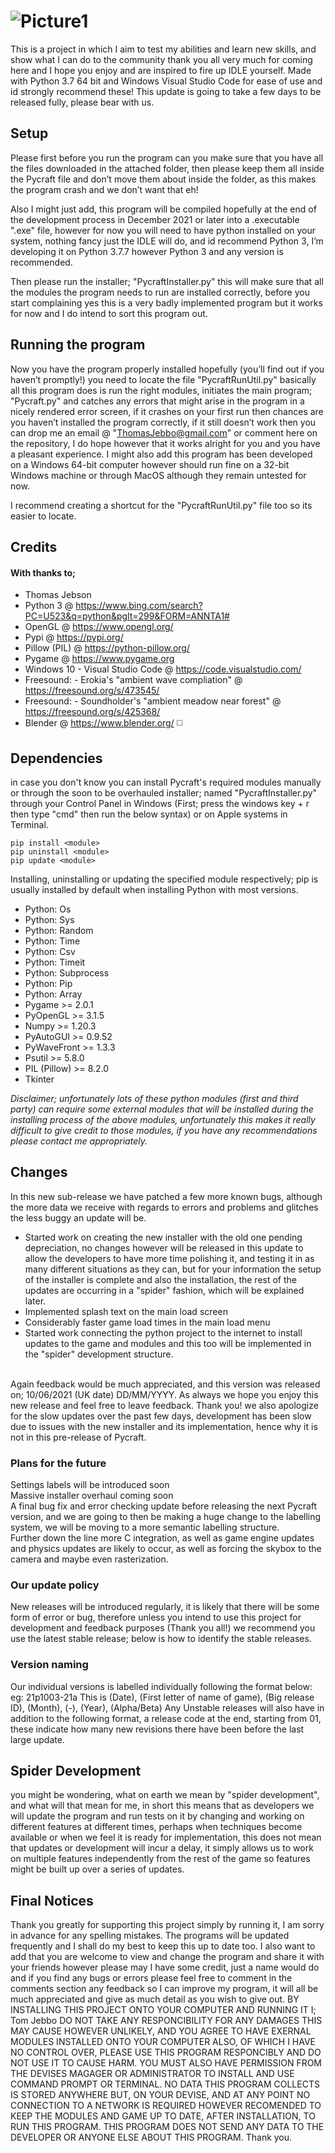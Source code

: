 # ![Picture1](https://user-images.githubusercontent.com/81379254/119387324-b157dc00-bcc0-11eb-99b2-7f7bf2886543.png)

This is a project in which I aim to test my abilities and learn new skills, and show what I can do to the community thank you all very much for coming here and I hope you enjoy and are inspired to fire up IDLE yourself. Made with Python 3.7 64 bit and Windows Visual Studio Code for ease of use and id strongly recommend these! This update is going to take a few days to be released fully, please bear with us.

## Setup

Please first before you run the program can you make sure that you have all the files downloaded in the attached folder, then please keep them all inside the Pycraft file and don’t move them about inside the folder, as this makes the program crash and we don’t want that eh!

Also I might just add, this program will be compiled hopefully at the end of the development process in December 2021 or later into a .executable ".exe" file, however for now you will need to have python installed on your system, nothing fancy just the IDLE will do, and id recommend Python 3, I’m developing it on Python 3.7.7 however Python 3 and any version is recommended.

Then please run the installer; "PycraftInstaller.py" this will make sure that all the modules the program needs to run are installed correctly, before you start complaining yes this is a very badly implemented program but it works for now and I do intend to sort this program out.

## Running the program

Now you have the program properly installed hopefully (you’ll find out if you haven’t promptly!) you need to locate the file "PycraftRunUtil.py" basically all this program does is run the right modules, initiates the main program; "Pycraft.py" and catches any errors that might arise in the program in a nicely rendered error screen, if it crashes on your first run then chances are you haven’t installed the program correctly, if it still doesn’t work then you can drop me an email @ "ThomasJebbo@gmail.com" or comment here on the repository, I do hope however that it works alright for you and you have a pleasant experience. I might also add this program has been developed on a Windows 64-bit computer however should run fine on a 32-bit Windows machine or through MacOS although they remain untested for now. 

I recommend creating a shortcut for the "PycraftRunUtil.py" file too so its easier to locate.

## Credits

#### With thanks to; <br />
- Thomas Jebson <br />
- Python 3 @ https://www.bing.com/search?PC=U523&q=python&pglt=299&FORM=ANNTA1# <br />
- OpenGL @ https://www.opengl.org/ <br />
- Pypi @ https://pypi.org/ <br />
- Pillow (PIL) @ https://python-pillow.org/ <br />
- Pygame @ https://www.pygame.org <br />
- Windows 10 - Visual Studio Code @ https://code.visualstudio.com/ <br />
- Freesound: - Erokia's "ambient wave compliation" @ https://freesound.org/s/473545/ <br />
- Freesound: - Soundholder's "ambient meadow near forest" @ https://freesound.org/s/425368/ <br />
- Blender @ https://www.blender.org/ :white_medium_square:

## Dependencies <br />

in case you don't know you can install Pycraft's required modules manually or through the soon to be overhauled installer; named "PycraftInstaller.py" through your Control Panel in Windows (First; press the windows key + r then type "cmd" then run the below syntax) or on Apple systems in Terminal.

```
pip install <module>
pip uninstall <module>
pip update <module>
```
Installing, uninstalling or updating the specified module respectively; pip is usually installed by default when installing Python with most versions.

- Python: Os <br />
- Python: Sys <br />
- Python: Random <br />
- Python: Time <br />
- Python: Csv <br />
- Python: Timeit <br />
- Python: Subprocess <br />
- Python: Pip <br />
- Python: Array <br />
- Pygame >= 2.0.1 <br />
- PyOpenGL >= 3.1.5 <br />
- Numpy >= 1.20.3 <br />
- PyAutoGUI >= 0.9.52 <br />
- PyWaveFront >= 1.3.3 <br />
- Psutil >= 5.8.0 <br />
- PIL (Pillow) >= 8.2.0 <br />
- Tkinter <br />

_Disclaimer; unfortunately lots of these python modules (first and third party) can require some external modules that will be installed during the installing process of the above modules, unfortunately this makes it really difficult to give credit to those modules, if you have any recommendations please contact me appropriately._

## Changes

In this new sub-release we have patched a few more known bugs, although the more data we receive with regards to errors and problems and glitches the less buggy an update will be. <br /> 
- Started work on creating the new installer with the old one pending depreciation, no changes however will be released in this update to allow the developers to have more time polishing it, and testing it in as many different situations as they can, but for your information the setup of the installer is complete and also the installation, the rest of the updates are occurring in a "spider" fashion, which will be explained later. <br /> 
- Implemented splash text on the main load screen <br /> 
- Considerably faster game load times in the main load menu <br /> 
- Started work connecting the python project to the internet to install updates to the game and modules and this too will be implemented in the "spider" development structure. <br /> 
<br /> 
Again feedback would be much appreciated, and this version was released on; 10/06/2021 (UK date) DD/MM/YYYY. As always we hope you enjoy this new release and feel free to leave feedback. Thank you! we also apologize for the slow updates over the past few days, development has been slow due to issues with the new installer and its implementation, hence why it is not in this pre-release of Pycraft.

### Plans for the future

Settings labels will be introduced soon <br />
Massive installer overhaul coming soon <br />
A final bug fix and error checking update before releasing the next Pycraft version, and we are going to then be making a huge change to the labelling system, we will be moving to a more semantic labelling structure. <br />
Further down the line more C integration, as well as game engine updates and physics updates are likely to occur, as well as forcing the skybox to the camera and maybe even rasterization.

### Our update policy
New releases will be introduced regularly, it is likely that there will be some form of error or bug, therefore unless you intend to use this project for development and feedback purposes (Thank you all!) we recommend you use the latest stable release; below is how to identify the stable releases.

### Version naming
Our individual versions is labelled individually following the format below: eg: 21p1003-21a This is (Date), (First letter of name of game), (Big release ID), (Month), (-), (Year), (Alpha/Beta) Any Unstable releases will also have in addition to the following format, a release code at the end, starting from 01, these indicate how many new revisions there have been before the last large update.

## Spider Development

you might be wondering, what on earth we mean by "spider development", and what will that mean for me, in short this means that as developers we will update the program and run tests on it by changing and working on different features at different times, perhaps when techniques become available or when we feel it is ready for implementation, this does not mean that updates or development will incur a delay, it simply allows us to work on multiple features independently from the rest of the game so features might be built up over a series of updates.

## Final Notices

Thank you greatly for supporting this project simply by running it, I am sorry in advance for any spelling mistakes. The programs will be updated frequently and I shall do my best to keep this up to date too. I also want to add that you are welcome to view and change the program and share it with your friends however please may I have some credit, just a name would do and if you find any bugs or errors please feel free to comment in the comments section any feedback so I can improve my program, it will all be much appreciated and give as much detail as you wish to give out. BY INSTALLING THIS PROJECT ONTO YOUR COMPUTER AND RUNNING IT I; Tom Jebbo DO NOT TAKE ANY RESPONCIBILITY FOR ANY DAMAGES THIS MAY CAUSE HOWEVER UNLIKELY, AND YOU AGREE TO HAVE EXERNAL MODULES INSTALLED ONTO YOUR COMPUTER ALSO, OF WHICH I HAVE NO CONTROL OVER, PLEASE USE THIS PROGRAM RESPONCIBLY AND DO NOT USE IT TO CAUSE HARM. YOU MUST ALSO HAVE PERMISSION FROM THE DEVISES MAGAGER OR ADMINISTRATOR TO INSTALL AND USE COMMAND PROMPT OR TERMINAL. NO DATA THIS PROGRAM COLLECTS IS STORED ANYWHERE BUT, ON YOUR DEVISE, AND AT ANY POINT NO CONNECTION TO A NETWORK IS REQUIRED HOWEVER RECOMENDED TO KEEP THE MODULES AND GAME UP TO DATE, AFTER INSTALLATION, TO RUN THIS PROGRAM. THIS PROGRAM DOES NOT SEND ANY DATA TO THE DEVELOPER OR ANYONE ELSE ABOUT THIS PROGRAM. Thank you.
